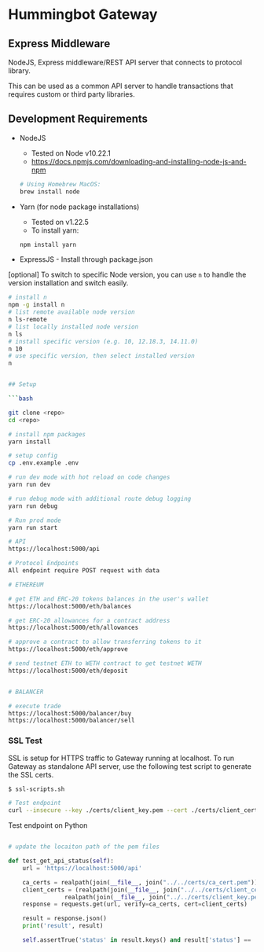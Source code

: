 # Hummingbot Gateway

## Express Middleware

NodeJS, Express middleware/REST API server that connects to protocol library. 

This can be used as a common API server to handle transactions that requires custom or third party libraries. 

## Development Requirements

- NodeJS 
  - Tested on Node v10.22.1
  - https://docs.npmjs.com/downloading-and-installing-node-js-and-npm

  ```bash
  # Using Homebrew MacOS:
  brew install node

  ```

- Yarn (for node package installations)
  - Tested on v1.22.5
  - To install yarn:
  ```bash
  npm install yarn

  ```

- ExpressJS - Install through package.json

[optional]
To switch to specific Node version, you can use `n` to handle the version installation and switch easily.

```bash
# install n
npm -g install n
# list remote available node version
n ls-remote
# list locally installed node version
n ls
# install specific version (e.g. 10, 12.18.3, 14.11.0)
n 10
# use specific version, then select installed version
n


## Setup

```bash

git clone <repo>
cd <repo>

# install npm packages
yarn install

# setup config
cp .env.example .env

# run dev mode with hot reload on code changes
yarn run dev

# run debug mode with additional route debug logging
yarn run debug

# Run prod mode
yarn run start

# API
https://localhost:5000/api

# Protocol Endpoints
All endpoint require POST request with data

# ETHEREUM

# get ETH and ERC-20 tokens balances in the user's wallet
https://localhost:5000/eth/balances

# get ERC-20 allowances for a contract address
https://localhost:5000/eth/allowances

# approve a contract to allow transferring tokens to it
https://localhost:5000/eth/approve

# send testnet ETH to WETH contract to get testnet WETH
https://localhost:5000/eth/deposit


# BALANCER

# execute trade
https://localhost:5000/balancer/buy
https://localhost:5000/balancer/sell


```

### SSL Test

SSL is setup for HTTPS traffic to Gateway running at localhost. To run Gateway as standalone API server, use the following test script to generate the SSL certs.

```bash
$ ssl-scripts.sh

# Test endpoint
curl --insecure --key ./certs/client_key.pem --cert ./certs/client_cert.pem https://localhost:5000/api

```

Test endpoint on Python
```python

# update the locaiton path of the pem files

def test_get_api_status(self):
    url = 'https://localhost:5000/api'

    ca_certs = realpath(join(__file__, join("../../certs/ca_cert.pem")))
    client_certs = (realpath(join(__file__, join("../../certs/client_cert.pem"))),
                realpath(join(__file__, join("../../certs/client_key.pem"))))
    response = requests.get(url, verify=ca_certs, cert=client_certs)

    result = response.json()
    print('result', result)

    self.assertTrue('status' in result.keys() and result['status'] == 'ok', f"Gateway API {url} not ready")

```
